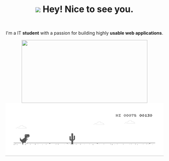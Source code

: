 

<div align="center">
<h1><img src="https://emojis.slackmojis.com/emojis/images/1531849430/4246/blob-sunglasses.gif?1531849430" width="30"/> Hey! Nice to see you.</h1>

<br>
<p> I'm a IT <strong>student</strong> with a passion for building highly <strong>usable web applications</strong>.</p>
<img align="center" width="400" height="200" src="https://github-readme-stats.vercel.app/api?username=longbuibao&show_icons=true&locale=en&layout=compact&line_height=20&theme=graywhite" />


</div>

<div align="center">
  <img src="https://raw.githubusercontent.com/longbuibao/longbuibao/main/dino.gif">
</div>
